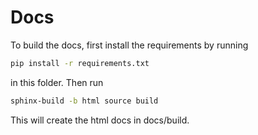 # Docs

To build the docs, first install the requirements by running

```sh
pip install -r requirements.txt
```

in this folder. Then run

```sh
sphinx-build -b html source build
```

This will create the html docs in docs/build.
